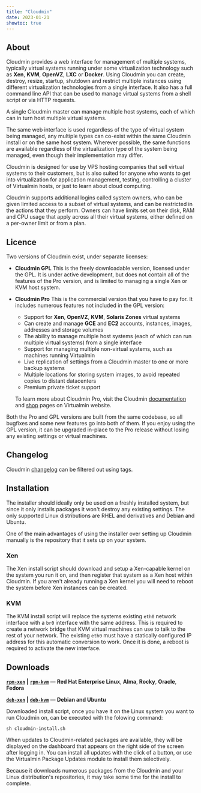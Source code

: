 ```yaml
---
title: "Cloudmin"
date: 2023-01-21
showtoc: true
---
```

## About

Cloudmin provides a web interface for management of multiple systems, typically virtual systems running under some virtualization technology such as **Xen**, **KVM**, **OpenVZ**, **LXC** or **Docker**. Using Cloudmin you can create, destroy, resize, startup, shutdown and restrict multiple instances using different virtualization technologies from a single interface. It also has a full command line API that can be used to manage virtual systems from a shell script or via HTTP requests.

A single Cloudmin master can manage multiple host systems, each of which can in turn host multiple virtual systems.

The same web interface is used regardless of the type of virtual system being managed, any multiple types can co-exist within the same Cloudmin install or on the same host system. Wherever possible, the same functions are available regardless of the virtualization type of the system being managed, even though their implementation may differ.

Cloudmin is designed for use by VPS hosting companies that sell virtual systems to their customers, but is also suited for anyone who wants to get into virtualization for application management, testing, controlling a cluster of Virtualmin hosts, or just to learn about cloud computing.

Cloudmin supports additional logins called system owners, who can be given limited access to a subset of virtual systems, and can be restricted in the actions that they perform. Owners can have limits set on their disk, RAM and CPU usage that apply across all their virtual systems, either defined on a per-owner limit or from a plan.

## Licence

Two versions of Cloudmin exist, under separate licenses:

* **Cloudmin GPL**
    This is the freely downloadable version, licensed under the GPL. It is under active development, but does not contain all of the features of the Pro version, and is limited to managing a single Xen or KVM host system.
* **Cloudmin Pro**
    This is the commercial version that you have to pay for. It includes numerous features not included in the GPL version:

    * Support for **Xen**, **OpenVZ**, **KVM**, **Solaris Zones** virtual systems
    * Can create and manage **GCE** and **EC2** accounts, instances, images, addresses and storage volumes
    * The ability to manage multiple host systems (each of which can run multiple virtual systems) from a single interface
    * Support for managing multiple non-virtual systems, such as machines running Virtualmin
    * Live replication of settings from a Cloudmin master to one or more backup systems
    * Multiple locations for storing system images, to avoid repeated copies to distant datacenters
    * Premium private ticket support

    To learn more about Cloudmin Pro, visit the Cloudmin [documentation](https://www.virtualmin.com/documentation/cloudmin/) and [shop](https://www.virtualmin.com/product-category/cloudmin/) pages on Virtualmin website.

Both the Pro and GPL versions are built from the same codebase, so all bugfixes and some new features go into both of them. If you enjoy using the GPL version, it can be upgraded in-place to the Pro release without losing any existing settings or virtual machines.

## Changelog

Cloudmin [changelog](/tags/cloudmin-changelog/) can be filtered out using tags.

## Installation

The installer should ideally only be used on a freshly installed system, but since it only installs packages it won't destroy any existing settings. The only supported Linux distributions are RHEL and derivatives and Debian and Ubuntu.

One of the main advantages of using the installer over setting up Cloudmin manually is the repository that it sets up on your system.

### Xen

The Xen install script should download and setup a Xen-capable kernel on the system you run it on, and then register that system as a Xen host within Cloudmin. If you aren't already running a Xen kernel you will need to reboot the system before Xen instances can be created.

### KVM

The KVM install script will replace the systems existing `eth0` network interface with a `br0` interface with the same address. This is required to create a network bridge that KVM virtual machines can use to talk to the rest of your network. The existing `eth0` must have a statically configured IP address for this automatic conversion to work. Once it is done, a reboot is required to activate the new interface.

## Downloads

[**`rpm-xen`**](http://cloudmin.virtualmin.com/gpl/scripts/cloudmin-gpl-redhat-install.sh) **|** [**`rpm-kvm`**](http://cloudmin.virtualmin.com/gpl/scripts/cloudmin-kvm-redhat-install.sh) — **Red Hat Enterprise Linux**, **Alma**, **Rocky**, **Oracle**, **Fedora**

[**`deb-xen`**](http://cloudmin.virtualmin.com/gpl/scripts/cloudmin-gpl-debian-install.sh) **|** [**`deb-kvm`**](http://cloudmin.virtualmin.com/gpl/scripts/cloudmin-kvm-debian-install.sh) — **Debian and Ubuntu**

Downloaded install script, once you have it on the Linux system you want to run Cloudmin on, can be executed with the folowing command:


```shell
sh cloudmin-install.sh
```

When updates to Cloudmin-related packages are available, they will be displayed on the dashboard that appears on the right side of the screen after logging in. You can install all updates with the click of a button, or use the Virtualmin Package Updates module to install them selectively.


Because it downloads numerous packages from the Cloudmin and your Linux distribution's repositories, it may take some time for the install to complete.

